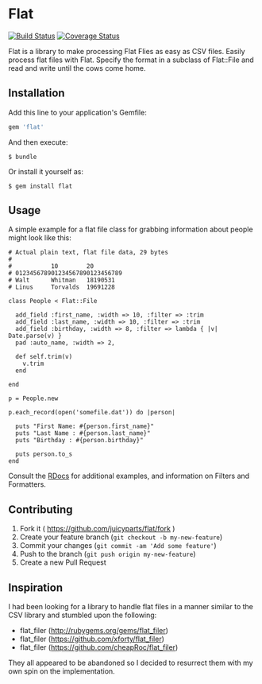 # Flat

[![Build Status](https://travis-ci.org/juicyparts/flat.svg?branch=develop)](https://travis-ci.org/juicyparts/flat)
[![Coverage Status](https://coveralls.io/repos/juicyparts/flat/badge.png?branch=develop)](https://coveralls.io/r/juicyparts/flat?branch=develop)

Flat is a library to make processing Flat Flies as easy as CSV files. Easily process flat files with Flat. Specify the format in a subclass of Flat::File and read and write until the cows come home.

## Installation

Add this line to your application's Gemfile:

```ruby
gem 'flat'
```

And then execute:

    $ bundle

Or install it yourself as:

    $ gem install flat

## Usage

A simple example for a flat file class for grabbing information about
people might look like this:

    # Actual plain text, flat file data, 29 bytes
    #
    #           10        20
    # 012345678901234567890123456789
    # Walt      Whitman   18190531
    # Linus     Torvalds  19691228

    class People < Flat::File

      add_field :first_name, :width => 10, :filter => :trim
      add_field :last_name, :width => 10, :filter => :trim
      add_field :birthday, :width => 8, :filter => lambda { |v| Date.parse(v) }
      pad :auto_name, :width => 2,

      def self.trim(v)
        v.trim
      end

    end

    p = People.new

    p.each_record(open('somefile.dat')) do |person|

      puts "First Name: #{person.first_name}"
      puts "Last Name : #{person.last_name}"
      puts "Birthday : #{person.birthday}"

      puts person.to_s
    end

Consult the [RDocs](http://rubydoc.info/github/juicyparts/flat) for additional examples, and information on Filters and
Formatters.

## Contributing

1. Fork it ( https://github.com/juicyparts/flat/fork )
2. Create your feature branch (`git checkout -b my-new-feature`)
3. Commit your changes (`git commit -am 'Add some feature'`)
4. Push to the branch (`git push origin my-new-feature`)
5. Create a new Pull Request

## Inspiration

I had been looking for a library to handle flat files in a manner similar to
the CSV library and stumbled upon the following:

* flat_filer (http://rubygems.org/gems/flat_filer)
* flat_filer (https://github.com/xforty/flat_filer)
* flat_filer (https://github.com/cheapRoc/flat_filer)

They all appeared to be abandoned so I decided to resurrect them with my own
spin on the implementation.
